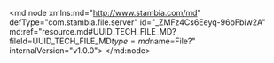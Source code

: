 <?xml version="1.0" encoding="UTF-8"?>
<md:node xmlns:md="http://www.stambia.com/md" defType="com.stambia.file.server" id="_ZMFz4Cs6Eeyq-96bFbiw2A" md:ref="resource.md#UUID_TECH_FILE_MD?fileId=UUID_TECH_FILE_MD$type=md$name=File?" internalVersion="v1.0.0">
  <node defType="com.stambia.file.directory" id="_ZQw4gCs6Eeyq-96bFbiw2A" name="Sources">
    <attribute defType="com.stambia.file.directory.path" id="_ZRAJECs6Eeyq-96bFbiw2A" value="D:\Fichiers\POC\Boulanger"/>
    <node defType="com.stambia.file.file" id="_ZRBXMCs6Eeyq-96bFbiw2A" name="DW123">
      <attribute defType="com.stambia.file.file.type" id="_ZRpCQCs6Eeyq-96bFbiw2A" value="DELIMITED"/>
      <attribute defType="com.stambia.file.file.charsetName" id="_ZRq3cCs6Eeyq-96bFbiw2A"/>
      <attribute defType="com.stambia.file.file.lineSeparator" id="_ZRregCs6Eeyq-96bFbiw2A" value="0D0A"/>
      <attribute defType="com.stambia.file.file.fieldSeparator" id="_ZRsFkCs6Eeyq-96bFbiw2A" value="3B"/>
      <attribute defType="com.stambia.file.file.stringDelimiter" id="_ZRsFkSs6Eeyq-96bFbiw2A"/>
      <attribute defType="com.stambia.file.file.decimalSeparator" id="_ZRssoCs6Eeyq-96bFbiw2A" value="2C"/>
      <attribute defType="com.stambia.file.file.escapeChar" id="_ZRssoSs6Eeyq-96bFbiw2A"/>
      <attribute defType="com.stambia.file.file.lineToSkip" id="_ZRtTsCs6Eeyq-96bFbiw2A" value="0"/>
      <attribute defType="com.stambia.file.file.lastLineToSkip" id="_ZRtTsSs6Eeyq-96bFbiw2A" value="0"/>
      <attribute defType="com.stambia.file.file.header" id="_ZRtTsis6Eeyq-96bFbiw2A" value="0"/>
      <attribute defType="com.stambia.file.file.physicalName" id="_w1QBECs7Eeyq-96bFbiw2A" value="DW123_2021-10-08_0545.dat"/>
      <attribute defType="com.stambia.file.file.nameHelper" id="_u-znYCs8Eeyq-96bFbiw2A"/>
      <attribute defType="com.stambia.file.file.positionHelper" id="_u-znYSs8Eeyq-96bFbiw2A"/>
      <attribute defType="com.stambia.file.file.sizeHelper" id="_u-0OcCs8Eeyq-96bFbiw2A"/>
      <attribute defType="com.stambia.file.file.decimalHelper" id="_u-0OcSs8Eeyq-96bFbiw2A"/>
      <attribute defType="com.stambia.file.file.typeHelper" id="_u-0Ocis8Eeyq-96bFbiw2A"/>
      <attribute defType="com.stambia.file.file.formatHelper" id="_u-0Ocys8Eeyq-96bFbiw2A"/>
      <node defType="com.stambia.file.field" id="_1oVgICs8Eeyq-96bFbiw2A" name="CD_ENS_K1" position="1">
        <attribute defType="com.stambia.file.field.size" id="_1oVgISs8Eeyq-96bFbiw2A" value="300"/>
        <attribute defType="com.stambia.file.field.type" id="_1oVgIis8Eeyq-96bFbiw2A" value="String"/>
        <attribute defType="com.stambia.file.field.physicalName" id="_1oVgIys8Eeyq-96bFbiw2A" value="F1"/>
        <attribute defType="com.stambia.file.field.comment" id="_nff7ADAPEeyIJNcqLTVAMw" value="ma description complétée"/>
      </node>
      <node defType="com.stambia.file.field" id="_1oVgJCs8Eeyq-96bFbiw2A" name="DT_COMPTA_K2" position="2">
        <attribute defType="com.stambia.file.field.size" id="_1oVgJSs8Eeyq-96bFbiw2A" value="20"/>
        <attribute defType="com.stambia.file.field.type" id="_1oVgJis8Eeyq-96bFbiw2A" value="String"/>
        <attribute defType="com.stambia.file.field.physicalName" id="_1oVgJys8Eeyq-96bFbiw2A" value="F2"/>
      </node>
      <node defType="com.stambia.file.field" id="_1oVgKCs8Eeyq-96bFbiw2A" name="CD_CAT_PRD_KH_K3" position="3">
        <attribute defType="com.stambia.file.field.size" id="_1oVgKSs8Eeyq-96bFbiw2A" value="20"/>
        <attribute defType="com.stambia.file.field.type" id="_1oVgKis8Eeyq-96bFbiw2A" value="String"/>
        <attribute defType="com.stambia.file.field.physicalName" id="_1oVgKys8Eeyq-96bFbiw2A" value="F3"/>
      </node>
      <node defType="com.stambia.file.field" id="_1oVgLCs8Eeyq-96bFbiw2A" name="MT_CA_CPT" position="4">
        <attribute defType="com.stambia.file.field.size" id="_1oVgLSs8Eeyq-96bFbiw2A" value="20"/>
        <attribute defType="com.stambia.file.field.type" id="_1oVgLis8Eeyq-96bFbiw2A" value="String"/>
        <attribute defType="com.stambia.file.field.physicalName" id="_1oVgLys8Eeyq-96bFbiw2A" value="F4"/>
      </node>
      <node defType="com.stambia.file.field" id="_1oVgMCs8Eeyq-96bFbiw2A" name="MT_MG_CPT" position="5">
        <attribute defType="com.stambia.file.field.size" id="_1oVgMSs8Eeyq-96bFbiw2A" value="20"/>
        <attribute defType="com.stambia.file.field.type" id="_1oVgMis8Eeyq-96bFbiw2A" value="String"/>
        <attribute defType="com.stambia.file.field.physicalName" id="_1oVgMys8Eeyq-96bFbiw2A" value="F5"/>
      </node>
    </node>
  </node>
</md:node>

